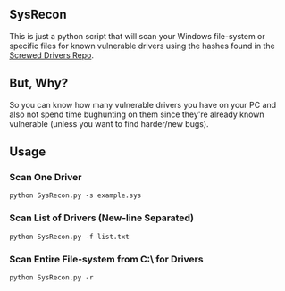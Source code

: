 ## SysRecon

This is just a python script that will scan your Windows file-system or specific files for known vulnerable drivers using the hashes found in the [Screwed Drivers Repo](https://github.com/eclypsium/Screwed-Drivers/blob/master/DRIVERS.md).

## But, Why?

So you can know how many vulnerable drivers you have on your PC and also not spend time bughunting on them since they're already known vulnerable (unless you want to find harder/new bugs).

## Usage

### Scan One Driver
`python SysRecon.py -s example.sys`

### Scan List of Drivers (New-line Separated)
`python SysRecon.py -f list.txt`

### Scan Entire File-system from C:\ for Drivers
`python SysRecon.py -r`
